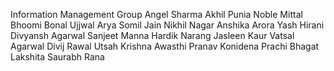 Information Management Group
Angel Sharma
Akhil Punia
Noble Mittal
Bhoomi Bonal
Ujjwal Arya
Somil Jain
Nikhil Nagar
Anshika Arora
Yash Hirani
Divyansh Agarwal
Sanjeet Manna
Hardik Narang
Jasleen Kaur
Vatsal Agarwal
Divij Rawal
Utsah
Krishna Awasthi
Pranav Konidena
Prachi Bhagat
Lakshita
Saurabh Rana

